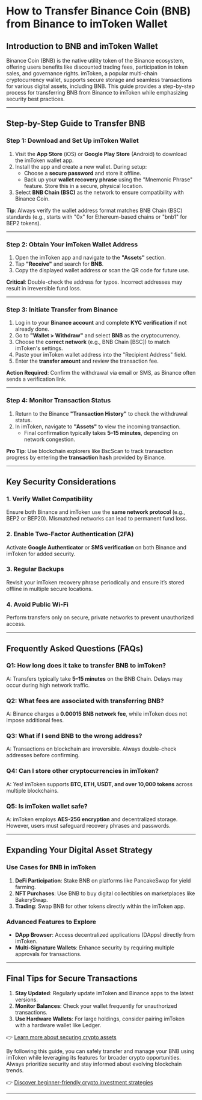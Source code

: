 # How to Transfer Binance Coin (BNB) from Binance to imToken Wallet  

## Introduction to BNB and imToken Wallet  
Binance Coin (BNB) is the native utility token of the Binance ecosystem, offering users benefits like discounted trading fees, participation in token sales, and governance rights. imToken, a popular multi-chain cryptocurrency wallet, supports secure storage and seamless transactions for various digital assets, including BNB. This guide provides a step-by-step process for transferring BNB from Binance to imToken while emphasizing security best practices.  

---

## Step-by-Step Guide to Transfer BNB  

### Step 1: Download and Set Up imToken Wallet  
1. Visit the **App Store** (iOS) or **Google Play Store** (Android) to download the imToken wallet app.  
2. Install the app and create a new wallet. During setup:  
   - Choose a **secure password** and store it offline.  
   - Back up your **wallet recovery phrase** using the "Mnemonic Phrase" feature. Store this in a secure, physical location.  
3. Select **BNB Chain (BSC)** as the network to ensure compatibility with Binance Coin.  

**Tip**: Always verify the wallet address format matches BNB Chain (BSC) standards (e.g., starts with "0x" for Ethereum-based chains or "bnb1" for BEP2 tokens).  

---

### Step 2: Obtain Your imToken Wallet Address  
1. Open the imToken app and navigate to the **"Assets"** section.  
2. Tap **"Receive"** and search for **BNB**.  
3. Copy the displayed wallet address or scan the QR code for future use.  

**Critical**: Double-check the address for typos. Incorrect addresses may result in irreversible fund loss.  

---

### Step 3: Initiate Transfer from Binance  
1. Log in to your **Binance account** and complete **KYC verification** if not already done.  
2. Go to **"Wallet > Withdraw"** and select **BNB** as the cryptocurrency.  
3. Choose the **correct network** (e.g., BNB Chain [BSC]) to match imToken's settings.  
4. Paste your imToken wallet address into the "Recipient Address" field.  
5. Enter the **transfer amount** and review the transaction fee.  

**Action Required**: Confirm the withdrawal via email or SMS, as Binance often sends a verification link.  

---

### Step 4: Monitor Transaction Status  
1. Return to the Binance **"Transaction History"** to check the withdrawal status.  
2. In imToken, navigate to **"Assets"** to view the incoming transaction.  
   - Final confirmation typically takes **5–15 minutes**, depending on network congestion.  

**Pro Tip**: Use blockchain explorers like BscScan to track transaction progress by entering the **transaction hash** provided by Binance.  

---

## Key Security Considerations  

### 1. Verify Wallet Compatibility  
Ensure both Binance and imToken use the **same network protocol** (e.g., BEP2 or BEP20). Mismatched networks can lead to permanent fund loss.  

### 2. Enable Two-Factor Authentication (2FA)  
Activate **Google Authenticator** or **SMS verification** on both Binance and imToken for added security.  

### 3. Regular Backups  
Revisit your imToken recovery phrase periodically and ensure it’s stored offline in multiple secure locations.  

### 4. Avoid Public Wi-Fi  
Perform transfers only on secure, private networks to prevent unauthorized access.  

---

## Frequently Asked Questions (FAQs)  

### Q1: How long does it take to transfer BNB to imToken?  
A: Transfers typically take **5–15 minutes** on the BNB Chain. Delays may occur during high network traffic.  

### Q2: What fees are associated with transferring BNB?  
A: Binance charges a **0.00015 BNB network fee**, while imToken does not impose additional fees.  

### Q3: What if I send BNB to the wrong address?  
A: Transactions on blockchain are irreversible. Always double-check addresses before confirming.  

### Q4: Can I store other cryptocurrencies in imToken?  
A: Yes! imToken supports **BTC, ETH, USDT, and over 10,000 tokens** across multiple blockchains.  

### Q5: Is imToken wallet safe?  
A: imToken employs **AES-256 encryption** and decentralized storage. However, users must safeguard recovery phrases and passwords.  

---

## Expanding Your Digital Asset Strategy  

### Use Cases for BNB in imToken  
1. **DeFi Participation**: Stake BNB on platforms like PancakeSwap for yield farming.  
2. **NFT Purchases**: Use BNB to buy digital collectibles on marketplaces like BakerySwap.  
3. **Trading**: Swap BNB for other tokens directly within the imToken app.  

### Advanced Features to Explore  
- **DApp Browser**: Access decentralized applications (DApps) directly from imToken.  
- **Multi-Signature Wallets**: Enhance security by requiring multiple approvals for transactions.  

---

## Final Tips for Secure Transactions  

1. **Stay Updated**: Regularly update imToken and Binance apps to the latest versions.  
2. **Monitor Balances**: Check your wallet frequently for unauthorized transactions.  
3. **Use Hardware Wallets**: For large holdings, consider pairing imToken with a hardware wallet like Ledger.  

👉 [Learn more about securing crypto assets](https://bit.ly/okx-bonus)  

By following this guide, you can safely transfer and manage your BNB using imToken while leveraging its features for broader crypto opportunities. Always prioritize security and stay informed about evolving blockchain trends.  

👉 [Discover beginner-friendly crypto investment strategies](https://bit.ly/okx-bonus)  

---  